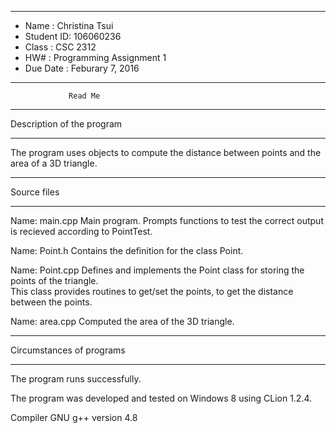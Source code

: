 *******************************************************
*  Name      :  Christina Tsui       
*  Student ID:  106060236               
*  Class     :  CSC 2312           
*  HW#       :  Programming Assignment 1               
*  Due Date  :  Feburary 7, 2016 
*******************************************************


                 Read Me


*******************************************************
Description of the program
*******************************************************

The program uses objects to compute the distance between points and the area of a 3D triangle.  


*******************************************************
Source files
*******************************************************

Name:  main.cpp
   Main program.  Prompts functions to test the correct output is recieved according to PointTest.

Name:  Point.h
   Contains the definition for the class Point.  

Name: Point.cpp
   Defines and implements the Point class for storing the points of the triangle.  
   This class provides routines to get/set the points,
   to get the distance between the points. 
   
Name: area.cpp
   Computed the area of the 3D triangle.
   
   
*******************************************************
Circumstances of programs
*******************************************************

   The program runs successfully.  
   
   The program was developed and tested on Windows 8 using CLion 1.2.4.  
  
   Compiler  GNU g++ version 4.8

